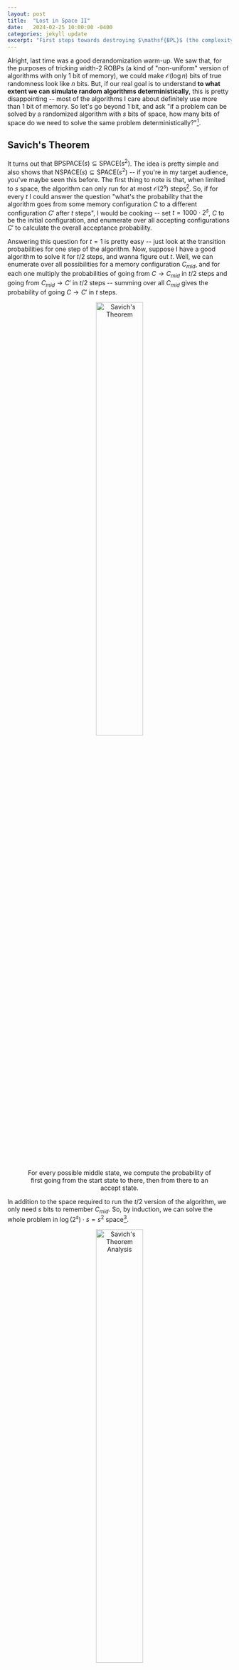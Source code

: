 ```yaml
---
layout: post
title:  "Lost in Space II"
date:   2024-02-25 10:00:00 -0400
categories: jekyll update
excerpt: "First steps towards destroying $\mathsf{BPL}$ (the complexity class, not Boston Public Library, which is lovely and can take as much space as it wants)"
---
```


Alright, last time was a good derandomization warm-up. We saw that, for the purposes of tricking width-2 ROBPs (a kind of "non-uniform" version of algorithms with only 1 bit of memory), we could make $\mathcal{O}(\log n)$ bits of true randomness look like $n$ bits. But, if our real goal is to understand **to what extent we can simulate random algorithms deterministically**, this is pretty disappointing -- most of the algorithms I care about definitely use more than $1$ bit of memory. So let's go beyond 1 bit, and ask "if a problem can be solved by a randomized algorithm with $s$ bits of space, how many bits of space do we need to solve the same problem deterministically?"[^1]. 

## Savich's Theorem

It turns out that $\mathsf{BPSPACE}(s) \subseteq \mathsf{SPACE}(s^2)$. The idea is pretty simple and also shows that $\mathsf{NSPACE}(s) \subseteq \mathsf{SPACE}(s^2)$ -- if you're in my target audience, you've maybe seen this before. The first thing to note is that, when limited to $s$ space, the algorithm can only run for at most $\mathcal{O}(2^s)$ steps[^2]. So, if for every $t$ I could answer the question "what's the probability that the algorithm goes from some memory configuration $C$ to a different configuration $C'$ after $t$ steps", I would be cooking -- set $t = 1000 \cdot 2^s$, $C$ to be the initial configuration, and enumerate over all accepting configurations $C'$ to calculate the overall acceptance probability. 

Answering this question for $t = 1$ is pretty easy -- just look at the transition probabilities for one step of the algorithm. Now, suppose I have a good algorithm to solve it for $t/2$ steps, and wanna figure out $t$. Well, we can enumerate over all possibilities for a memory configuration $C_{mid}$, and for each one multiply the probabilities of going from $C \to C_{mid}$ in $t/2$ steps and going from $C_{mid} \to C'$ in $t/2$ steps -- summing over all $C_{mid}$ gives the probability of going $C \to C'$ in $t$ steps. 
<center>
<figure>
    <img src="/assets/lostinspace/savich-idea.png"
         alt="Savich's Theorem"
         width ="50%">
    <figcaption> For every possible middle state, we compute the probability of first going from the start state to there, then from there to an accept state. </figcaption>
</figure>
</center>

In addition to the space required to run the $t/2$ version of the algorithm, we only need $s$ bits to remember $C_{mid}$. So, by induction, we can solve the whole problem in $\log(2^s) \cdot s = s^2$ space[^3].

<center>
<figure>
    <img src="/assets/lostinspace/savich-recursion.png"
         alt="Savich's Theorem Analysis"
         width ="50%">
    <figcaption> In order to remember where we are in the process of doing $s$ levels of this recursion, we'll need to remember $s$ different values. </figcaption>
</figure>
</center>

There's another way of thinking about this algorithm in terms of matrix exponentiation. Thinking of your algorithm as a $2^s$-state finite automaton, you can imagine writing down a $2^s \times 2^s$ matrix $M$ representing its transition probabilities in a single step. Now, if you could compute any desired entry of $M^t$, you could find the probability that the automaton is in an accepting state after $t$ steps. 

   - You can find any entry of the original matrix $M$ with like no space overhead, just by looking at the algorithm.
   - If you can compute any entry of $M^{k}$, you can compute any entry of $M^{2k}$ with only $\mathcal{O}(s)$ more bits of overhead -- in addition to the space required to compute an entry of $M^{k}$, you'll need enough space to store the values of two entries and their product, a counter for what index in the matrix row you're looking at, and a total. Or something like that. 
   - So, you can compute any entry of $M^{2^s}$ with only $\mathcal{O}(s\log(2^s)) = \mathcal{O}(s^2)$ bits of memory.

## Nisan's PRG

Savich's theorem is the reason you never hear anyone talk about "$\mathsf{BPPSPACE}$" -- since a polynomial squared is a polynomial, $\mathsf{BPPSPACE} = \mathsf{PSPACE}$. However, if you're interested in logspace, this isn't good enough -- all we've got is $\mathsf{BPSPACE}(\log n) \subseteq \mathsf{SPACE}(\log^2 n)$. If you're hoping the fact that I started this section this way means I'm about to give you a better inclusion, tough luck -- you'll have to wait until the next section for that. But I will show you another proof of the same thing.

Actually that's not really fair, because this is in many ways much stronger -- a construction due to Nisan of a PRG with seed length $\mathcal{O}(s \log n)$ fooling any width-$2^s$ ROBP. The basic idea makes a lot of sense: suppose I fed you $n/2$ random bits, and then you asked me for $n/2$ more. Do I need to cook up a whole $n/2$ new bits for you? Nah, since you only remember $s$ bits about the previous stuff I gave you, as long as I mix it up a little there's no way you'll remember enough to know the difference when I serve it to you again.

Slightly more formally, there's the idea of a "seeded extractor", which I think I touched on a bit in [this post](https://nathan-sheffield.github.io/jekyll/update/2023/12/13/welcome-to-minicrypt.html). The upshot is, given a distribution with min-entropy $k$ (meaning that no specific output occurs with probability more than $2^{-k}$), as long as you also have access to a small amount of true randomness -- say, $d > \log(n/\epsilon)$ bits[^4] -- you can turn it into something $\epsilon$-close to the uniform distribution on about $k + d$ bits. Now, look at the state your branching program is in after you've fed it $n/2$ random bits. We can split into two cases:

   - **Rare states**: some states might occur with probability less than $\epsilon / 2^{s}$. Since there's only $2^s$ possible states, the chance of ending up in a rare state is at most $\epsilon$.
   - **Common states**: suppose you end up in state $x$ after reading $n/2$ uniform random bits with probability at least $\epsilon / 2^{s}$. This means that there are at least $2^{n/2} \cdot \epsilon / 2^{s} = 2^{n/2 - s - \log(1/\epsilon)}$ different length-$n/2$ inputs leading to state $x$. So, if we take $U_{n/2}$ and condition on reaching state $x$, this distribution still has min entropy at least $n/2 - s - \log(1/\epsilon)$. 

This is really nice! This means that, if you only had $n/2 + s + \log(1/\epsilon)$ bits of randomness, you could start by feeding the branching program $n/2$ bits of true uniform randomness, and then use the remaining $s + \log(1/\epsilon)$ bits as the seed of an extractor which you feed those same $n/2$ bits into again. With probability $1 - \epsilon$, you end up in a common state after the first $n/2$ bits, in which case the extractor will work and the final output distribution of the ROBP will be $\epsilon$-close to what it's supposed to be. Overall, this means the final output distribution is $2 \epsilon$-close to what it's supposed to be.

<center>
<figure>
    <img src="/assets/lostinspace/nisan-prg.png"
         alt="Illustration of Nisan's PRG"
         width ="50%">
    <figcaption> With probability $1- \epsilon$, only $s + \log(1/\epsilon)$ bits of information can cross between the first and second half of the program -- so, with an extractor we can reuse our old randomness.  </figcaption>
</figure>
</center>

Nisan's PRG comes from applying this approach recursively: in order to turn some number of random bits into twice as many pseudorandom bits, we only need to put in like $s + \log(1 / \epsilon)$ real random bits, so to generate all $n$ we should only need like $\big(s + \log(1 / \epsilon)\big) \log n$ seed bits[^5]. This is what I promised!

If you don't want to worry too much about extractors, you can use Nisan's original even simpler construction: choose $x \gets U_{s}$, and then choose about $\log n$ many hash functions $h_1, \dots, h_{\log n}$ from a pairwise independent hash family $\mathcal{H}: \lbrace 0,1\rbrace^s \to \lbrace 0,1\rbrace^s$. Output $x$ with all the $2^{\log n}$ different subsets of the hash functions applied to it -- i.e.

$$x, h_1(x), h_2(x), h_2(h_1(x)), h_3(x) \dots.$$

In any case, we've got a PRG that needs seed length only $\mathcal{O}(s \log n)$. By enumerating over all possible seeds, this shows that $\mathsf{BPSPACE}(s) \subseteq \mathsf{SPACE}(s \log n)$. This is nice, but when $s = \log n$, we're still just getting $\mathsf{BPSPACE}(\log n) \subseteq \mathsf{SPACE}(\log^2 n)$, which is no better than what Savich gave us. As we'll see in the next section, by combining this approach with ideas from Savich's theorem, we can get something even stronger.

## Saks-Zhou

Remember how, when we talked about Savich's Theorem, we mentioned that you can think about the problem as powering the transition matrix $M$ of a $2^s$-state DFA? Well, you might notice that we don't actually need the _exact_ $t$th power of the matrix -- since $\mathsf{BPSPACE}$ is defined as having error probability bounded away from $1/2$, we can get away with just a pretty reasonable approximation. The key insight of [Saks and Zhou](https://www.sciencedirect.com/science/article/pii/S0022000098916166?via%3Dihub) was an algorithm to do this approximate powering in only $\mathcal{O}(s^{3/2})$ space, as opposed to the $\mathcal{O}(s^2)$ you'd get from repeated squaring. This shows that $\mathsf{BPSPACE}(\log n) \subseteq \mathsf{SPACE}(\log^{3/2} n)$, which is (up to a recent [shaving of lower-order factors](https://drops.dagstuhl.de/storage/00lipics/lipics-vol207-approx-random2021/LIPIcs.APPROX-RANDOM.2021.28/LIPIcs.APPROX-RANDOM.2021.28.pdf)) currently the best known explicit derandomization of $\BPL$. 

The scheme looks something like this:
   - Given a $2^s \times 2^s$ stochastic matrix $M$, we can come up with a $2^s$-state finite automaton $Q$ whose transition probabilities are a good approximation for $M$. I mean, $Q$ will read binary input, so all the entries in its transition matrix $M_Q$ are multiples of $1/2$, but given error parameter $\epsilon$ we make sure that the entries in $M_Q^{1/\epsilon}$ are very close to the entries of $M$.
   - Now, note that using Nisan's PRG with seed length $s\sqrt{s}$ will give $2^{\sqrt{s}}$ pseudorandom bits, on which $Q$ behaves approximately the same as it would on $2^{\sqrt{s}}$ real random bits. So, enumerating over all seeds to Nisan's PRG, we can approximately compute $M^{2^{\sqrt{s}}}$.
   - We really wanted $M^{2^{s}}$, so let's take the output matrix we got from that approximate powering, and approximate power it again $\sqrt{s}$ many times to get the final output.

Alright, what did we win? For each of $\sqrt{s}$ nested calls, we had to enumerate over seeds of length $s \sqrt{s}$, bringing us to a grand total of $\sqrt{s} \cdot s \sqrt{s} = \dots s^2$? Well that's no good.

The next observation needed (which I'm not going to explicitly prove) is that Nisan's PRG -- at least the version we talked about with pairwise independent hashes -- is super friendly. Friendly in the sense that, if you fix any automaton $Q$, then for **most** choices of hash functions $h_1, \dots, h_{\sqrt{s}}$, you can $\epsilon$-fool $Q$ just by choosing the additional randomness of $x$. Of course, this isn't true of _all_ hash functions, so we can't dispense of that randomness -- but this is a nontrivial property, since you might expect the distribution only looks "spread out" appropriately when you look over all the randomness, whereas actually for most settings of almost all the randomness, it's spread out enough just over the remaining bits.

Why is that fact useful? Well, now let's just pick one setting of $h_1, \dots, h_{\sqrt{s}}$ and reuse it for every level of the approximate powering. We still have to do the enumeration over $x$ at each level, and of course we have to enumerate over $h_1, \dots, h_{\sqrt{s}}$ at the bottom level. But this is saving immensely on space: now, the cost is

- $\mathcal{O}(\sqrt{s} \cdot s)$ for the enumeration over $h_1, \dots, h_{\sqrt{s}}$, since each hash function takes $\mathcal{O}(s)$ bits
- $\mathcal{O}(\sqrt{s} \cdot s)$ for the enumeration over $x$ on each of $\sqrt{s}$ nested calls

so we're feeling pretty happy! The reason this is ok is that, fixing $M$, $M^2$, $M^4$, $\dots$, the friendliness of Nisan's PRG means that a random choice of $h_1, \dots, h_{\sqrt{s}}$ is likely to be "good" for all of them simultaneously[^6], by which I mean that it'll give a good approximation when we use it to square.

<center>
<figure>
    <img src="/assets/lostinspace/saks-zhou.png"
         alt="Saks-Zhou Algorithm Sketch"
         width ="50%">
    <figcaption> As long as we've written down good hash functions, we can use Nisan's PRG to approximately raise a stochastic matrix to the $2^{\sqrt{s}}$th power with only $s$ extra workspace. Repeating this $\sqrt{s}$ times wins. </figcaption>
</figure>
</center>

That's the post for today! Lots of cool ideas. Whenever I get around to the next chapter of this story, I'll finally start talking about some fancy more recent stuff.

<hr class = "header-line">

[^1]: This post is basically just a more hand-wavey transcription of [Tal's lovely lecture notes](https://www.avishaytal.org/pseudorandomness), so you should check those out if you wanna see this in more detail. Lots of cool stuff there -- will probably write at least one more post about it. tbh I don't know that I've really added value to Tal's explanation, so maybe this post isn't achieving the goal of this blog too much -- but at least writing it forced me to understand.

[^2]: Otherwise it'll repeat a configuration, and so have the potential to loop forever. Note that while you could define $\mathsf{BPSPACE}$ so that it just has to halt eventually with probability 1, but might run forever on measure-0 events, typically you mandate that there's no way for it to run forever. In particular, if you let have a possibility of looping forever, then it contains $\mathsf{NSPACE}$, since it can keep retrying its guesses until it gets a super unlikely coin flip sequence. But also if you're slightly more careful with things you can analyze Savich to make it work for this definition.

[^3]: If you wanna be careful, I guess you need to think about with what precision you're keeping track of probabilities. But you should have enough space to be pretty fine.

[^4]: I'm being imprecise with parameters here, as I am for a lot of this post. There's lots of different interesting constructions of extractors; you can look at some of Tal's notes linked above for a few examples.

[^5]: To make this argument precise, you need to do some kind of hybrid argument, first replacing the pseudorandom bits with actual random bits, and then applying the argument above to say you can extract to something twice as long. Also, maybe be a little careful about the $\epsilon$ there since your errors are probably adding -- plugging in $\epsilon/n$ is a better idea.

[^6]: Slightly thorny issue: we're not actually going to be calling our squaring procedure on $M^2$, we're going to be calling it on the _approximate_ version of $M^2$ produced by our first squaring. So, these matrices aren't just fixed in advance things, they actually do depend to some extent on $h_1, \dots, h_{\sqrt{s}}$. To fix this issue, in the powering procedure Saks and Zhou also enumerate over all slight perturbations of matrix, which drowns out this annoying conditioning effect.